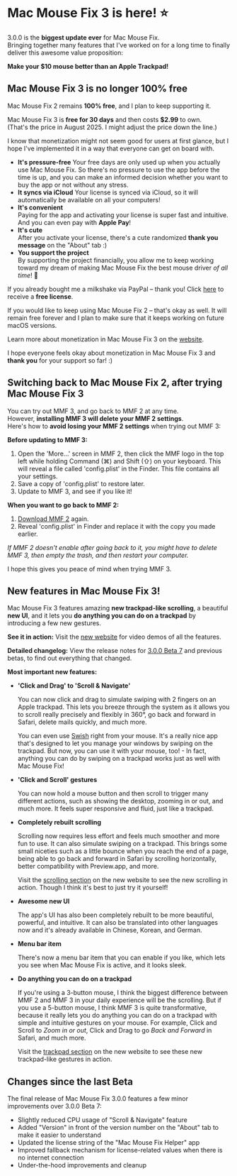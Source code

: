 # Mac Mouse Fix 3 is here! ⭐️

3.0.0 is the **biggest update ever** for Mac Mouse Fix. \
Bringing together many features that I've worked on for a long time to finally deliver this awesome value proposition:

**Make your $10 mouse better than an Apple Trackpad!**

## Mac Mouse Fix 3 is no longer 100% free

Mac Mouse Fix 2 remains **100% free**, and I plan to keep supporting it. 

Mac Mouse Fix 3 is **free for 30 days** and then costs **$2.99** to own. \
(That's the price in August 2025. I might adjust the price down the line.)

I know that monetization might not seem good for users at first glance, but I hope I've implemented it in a way that everyone can get on board with.

- **It's pressure-free**
   Your free days are only used up when you actually use Mac Mouse Fix. So there's no pressure to use the app before the time is up, and you can make an informed decision whether you want to buy the app or not without any stress.
- **It syncs via iCloud**
  Your license is synced via iCloud, so it will automatically be available on all your computers!
- **It's convenient**\
   Paying for the app and activating your license is super fast and intuitive. And you can even pay with **Apple Pay**!
- **It's cute**\
   After you activate your license, there's a cute randomized **thank you message** on the "About" tab :)
- **You support the project**\
   By supporting the project financially, you allow me to keep working toward my dream of making Mac Mouse Fix the best mouse driver *of all time*! 🚀

If you already bought me a milkshake via PayPal – thank you! Click [here](https://redirect.macmousefix.com/?locale=en&target=mmf-apply-for-milkshake-license) to receive a **free license**.

If you would like to keep using Mac Mouse Fix 2 – that's okay as well. It will remain free forever and I plan to make sure that it keeps working on future macOS versions.

Learn more about monetization in Mac Mouse Fix 3 on the [website](https://macmousefix.com/#price).

I hope everyone feels okay about monetization in Mac Mouse Fix 3 and **thank you** for your support so far! :)

## Switching back to Mac Mouse Fix 2, after trying Mac Mouse Fix 3



You can try out MMF 3, and go back to MMF 2 at any time. \
However, **installing MMF 3 will delete your MMF 2 settings**. \
Here's how to **avoid losing your MMF 2 settings** when trying out MMF 3:

**Before updating to MMF 3:**

1. Open the 'More...' screen in MMF 2, then click the MMF logo in the top left while holding Command (⌘) and Shift (⇧) on your keyboard. This will reveal a file called 'config.plist' in the Finder. This file contains all your settings.
2. Save a copy of 'config.plist' to restore later.
3. Update to MMF 3, and see if you like it!

**When you want to go back to MMF 2:**

1. [Download MMF 2](https://redirect.macmousefix.com/?locale=en&target=mmf2-latest) again.
2. Reveal 'config.plist' in Finder and replace it with the copy you made earlier.

*If MMF 2 doesn't enable after going back to it, you might have to delete MMF 3, then empty the trash, and then restart your computer.* 

I hope this gives you peace of mind when trying MMF 3.

## New features in Mac Mouse Fix 3!



Mac Mouse Fix 3 features amazing **new trackpad-like scrolling**, a beautiful **new UI**, and it lets you **do anything you can do on a trackpad** by introducing a few new gestures.

**See it in action:** 
Visit the [new website](https://macmousefix.com) for video demos of all the features.

**Detailed changelog:** 
View the release notes for [3.0.0 Beta 7](https://github.com/noah-nuebling/mac-mouse-fix/releases/tag/3.0.0-Beta-7) and previous betas, to find out everything that changed.

**Most important new features:**

- **'Click and Drag' to 'Scroll & Navigate'**

    You can now click and drag to simulate swiping with 2 fingers on an Apple trackpad. This lets you breeze through the system as it allows you to scroll really precisely and flexibly in 360°, go back and forward in Safari, delete mails quickly, and much more.

    You can even use [Swish](https://highlyopinionated.co/swish/) right from your mouse. It's a really nice app that's designed to let you manage your windows by swiping on the trackpad. But now, you can use it with your mouse, too! - In fact, anything you can do by swiping on a trackpad works just as well with Mac Mouse Fix!

- **'Click and Scroll' gestures**

    You can now hold a mouse button and then scroll to trigger many different actions, such as showing the desktop, zooming in or out, and much more. It feels super responsive and fluid, just like a trackpad.

- **Completely rebuilt scrolling**

    Scrolling now requires less effort and feels much smoother and more fun to use. It can also simulate swiping on a trackpad. This brings some small niceties such as a little bounce when you reach the end of a page, being able to go back and forward in Safari by scrolling horizontally, better compatibility with Preview.app, and more.

    Visit the [scrolling section](https://macmousefix.com/#scroll) on the new website to see the new scrolling in action. Though I think it's best to just try it yourself!

- **Awesome new UI** 

    The app's UI has also been completely rebuilt to be more beautiful, powerful, and intuitive. It can also be translated into other languages now and it's already available in Chinese, Korean, and German.

- **Menu bar item**

    There's now a menu bar item that you can enable if you like, which lets you see when Mac Mouse Fix is active, and it looks sleek.

- **Do anything you can do on a trackpad**

    If you're using a 3-button mouse, I think the biggest difference between MMF 2 and MMF 3 in your daily experience will be the scrolling. But if you use a 5-button mouse, I think MMF 3 is quite transformative, because it really lets you do anything you can do on a trackpad with simple and intuitive gestures on your mouse. For example, Click and Scroll to *Zoom in or out*, Click and Drag to go *Back and Forward* in Safari, and much more.

    Visit the [trackpad section](https://macmousefix.com/#trackpad) on the new website to see these new trackpad-like gestures in action.

## Changes since the last Beta

The final release of Mac Mouse Fix 3.0.0 features a few minor improvements over 3.0.0 Beta 7:

- Slightly reduced CPU usage of "Scroll & Navigate" feature
- Added "Version" in front of the version number on the "About" tab to make it easier to understand
- Updated the license string of the "Mac Mouse Fix Helper" app
- Improved fallback mechanism for license-related values when there is no internet connection
- Under-the-hood improvements and cleanup